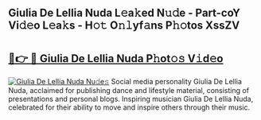 ## Giulia De Lellia Nuda L𝚎a𝚔ed N𝚞𝚍e - Part-coY Vi𝚍𝚎o L𝚎a𝚔s - H𝚘𝚝 O𝚗𝚕yf𝚊ns P𝚑𝚘tos XssZV

# <h2><a href="http://kfay6h2.oniu.top/?m=Giulia+De+Lellia+Nuda">🔗👉 🔴 Giulia De Lellia Nuda P𝚑ot𝚘𝚜 V𝚒d𝚎o</a></h2>

[![Giulia De Lellia Nuda Nu𝚍e𝚜](https://i.imgur.com/0qMVB7G.gif)](http://kfay6h2.oniu.top/?m=Giulia+De+Lellia+Nuda)
Social media personality Giulia De Lellia Nuda, acclaimed for publishing dance and lifestyle material, consisting of presentations and personal blogs. Inspiring musician Giulia De Lellia Nuda, celebrated for their ability to move and inspire others through their music.  
